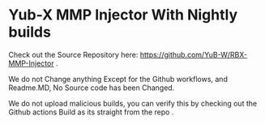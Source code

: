 # Yub-X MMP Injector With Nightly builds

Check out the Source Repository here: https://github.com/YuB-W/RBX-MMP-Injector .

We do not Change anything Except for the Github workflows, and Readme.MD, No Source code has been Changed.

We do not upload malicious builds, you can verify this by checking out the Github actions Build as its straight from the repo .
